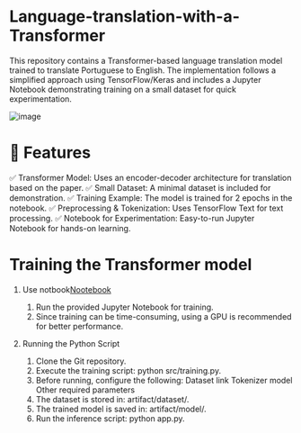 # Language-translation-with-a-Transformer

This repository contains a Transformer-based language translation model trained to translate Portuguese to English. The implementation follows a simplified approach using TensorFlow/Keras and includes a Jupyter Notebook demonstrating training on a small dataset for quick experimentation.

![image](https://www.tensorflow.org/images/tutorials/transformer/CrossAttention.png)

# 🚀 Features
✅ Transformer Model: Uses an encoder-decoder architecture for translation based on the paper.
✅ Small Dataset: A minimal dataset is included for demonstration.
✅ Training Example: The model is trained for 2 epochs in the notebook.
✅ Preprocessing & Tokenization: Uses TensorFlow Text for text processing.
✅ Notebook for Experimentation: Easy-to-run Jupyter Notebook for hands-on learning.

# Training the Transformer model
1. Use notbook[Nootebook]()
    1. Run the provided Jupyter Notebook for training.
    2. Since training can be time-consuming, using a GPU is recommended for better performance.

2. Running the Python Script
    1. Clone the Git repository.
    2. Execute the training script: python src/training.py.
    3. Before running, configure the following:
        Dataset link
        Tokenizer model
        Other required parameters
    4. The dataset is stored in: artifact/dataset/.
    5. The trained model is saved in: artifact/model/.
    6. Run the inference script: python app.py.